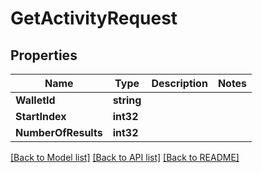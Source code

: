 # GetActivityRequest

## Properties
Name | Type | Description | Notes
------------ | ------------- | ------------- | -------------
**WalletId** | **string** |  | 
**StartIndex** | **int32** |  | 
**NumberOfResults** | **int32** |  | 

[[Back to Model list]](../README.md#documentation-for-models) [[Back to API list]](../README.md#documentation-for-api-endpoints) [[Back to README]](../README.md)


